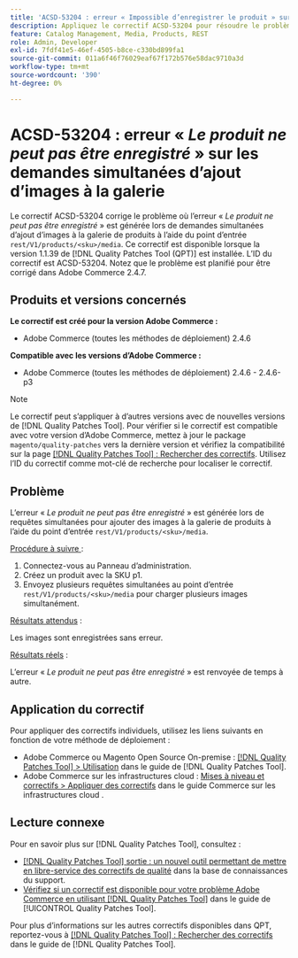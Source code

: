 ```yaml
---
title: 'ACSD-53204 : erreur « Impossible d’enregistrer le produit » sur les demandes simultanées d’ajout d’images à la galerie'
description: Appliquez le correctif ACSD-53204 pour résoudre le problème Adobe Commerce où *Le produit ne peut pas être enregistré* une erreur est générée lors de requêtes simultanées pour ajouter des images à la galerie de produits à l’aide du point d’entrée rest/V1/products/&lt;sku&gt;/media.
feature: Catalog Management, Media, Products, REST
role: Admin, Developer
exl-id: 7fdf41e5-46ef-4505-b8ce-c330bd899fa1
source-git-commit: 011a6f46f76029eaf67f172b576e58dac9710a3d
workflow-type: tm+mt
source-wordcount: '390'
ht-degree: 0%

---
```


# ACSD-53204 : erreur « *Le produit ne peut pas être enregistré* » sur les demandes simultanées d’ajout d’images à la galerie

Le correctif ACSD-53204 corrige le problème où l’erreur « *Le produit ne peut pas être enregistré* » est générée lors de demandes simultanées d’ajout d’images à la galerie de produits à l’aide du point d’entrée `rest/V1/products/<sku>/media`. Ce correctif est disponible lorsque la version 1.1.39 de [!DNL Quality Patches Tool (QPT)] est installée. L’ID du correctif est ACSD-53204. Notez que le problème est planifié pour être corrigé dans Adobe Commerce 2.4.7.

## Produits et versions concernés

**Le correctif est créé pour la version Adobe Commerce :**

* Adobe Commerce (toutes les méthodes de déploiement) 2.4.6

**Compatible avec les versions d’Adobe Commerce :**

* Adobe Commerce (toutes les méthodes de déploiement) 2.4.6 - 2.4.6-p3

>[!NOTE]
>
>Le correctif peut s’appliquer à d’autres versions avec de nouvelles versions de [!DNL Quality Patches Tool]. Pour vérifier si le correctif est compatible avec votre version d’Adobe Commerce, mettez à jour le package `magento/quality-patches` vers la dernière version et vérifiez la compatibilité sur la page [[!DNL Quality Patches Tool] : Rechercher des correctifs](https://experienceleague.adobe.com/tools/commerce-quality-patches/index.html). Utilisez l’ID du correctif comme mot-clé de recherche pour localiser le correctif.

## Problème

L’erreur « *Le produit ne peut pas être enregistré* » est générée lors de requêtes simultanées pour ajouter des images à la galerie de produits à l’aide du point d’entrée `rest/V1/products/<sku>/media`.

<u>Procédure à suivre </u> :

1. Connectez-vous au Panneau d’administration.
1. Créez un produit avec la SKU p1.
1. Envoyez plusieurs requêtes simultanées au point d’entrée `rest/V1/products/<sku>/media` pour charger plusieurs images simultanément.

<u>Résultats attendus</u> :

Les images sont enregistrées sans erreur.

<u>Résultats réels</u> :

L’erreur « *Le produit ne peut pas être enregistré* » est renvoyée de temps à autre.

## Application du correctif

Pour appliquer des correctifs individuels, utilisez les liens suivants en fonction de votre méthode de déploiement :

* Adobe Commerce ou Magento Open Source On-premise : [[!DNL Quality Patches Tool] > Utilisation](/help/tools/quality-patches-tool/usage.md) dans le guide de [!DNL Quality Patches Tool].
* Adobe Commerce sur les infrastructures cloud : [Mises à niveau et correctifs > Appliquer des correctifs](https://experienceleague.adobe.com/docs/commerce-cloud-service/user-guide/develop/upgrade/apply-patches.html) dans le guide Commerce sur les infrastructures cloud .

## Lecture connexe

Pour en savoir plus sur [!DNL Quality Patches Tool], consultez :

* [[!DNL Quality Patches Tool] sortie : un nouvel outil permettant de mettre en libre-service des correctifs de qualité](https://experienceleague.adobe.com/en/docs/commerce-operations/tools/quality-patches-tool/quality-patches-tool-to-self-serve-quality-patches) dans la base de connaissances du support.
* [Vérifiez si un correctif est disponible pour votre problème Adobe Commerce en utilisant [!DNL Quality Patches Tool]](/help/tools/quality-patches-tool/patches-available-in-qpt/check-patch-for-magento-issue-with-magento-quality-patches.md) dans le guide de [!UICONTROL Quality Patches Tool].


Pour plus d’informations sur les autres correctifs disponibles dans QPT, reportez-vous à [[!DNL Quality Patches Tool] : Rechercher des correctifs](https://experienceleague.adobe.com/tools/commerce-quality-patches/index.html) dans le guide de [!DNL Quality Patches Tool].
